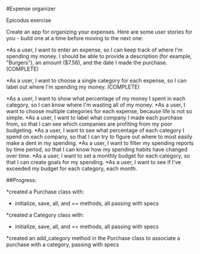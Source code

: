 #Expense organizer

Epicodus exercise

Create an app for organizing your expenses. Here are some user stories for you - build one at a time before moving to the next one:

*As a user, I want to enter an expense, so I can keep track of where I'm spending my money. I should be able to provide a description (for example, "Burgers"), an amount ($7.56), and the date I made the purchase. (COMPLETE)

*As a user, I want to choose a single category for each expense, so I can label out where I'm spending my money. (COMPLETE)

*As a user, I want to show what percentage of my money I spent in each category, so I can know where I'm wasting all of my money.
*As a user, I want to choose multiple categories for each expense, because life is not so simple.
*As a user, I want to label what company I made each purchase from, so that I can see which companies are profiting from my poor budgeting.
*As a user, I want to see what percentage of each category I spend on each company, so that I can try to figure out where to most easily make a dent in my spending.
*As a user, I want to filter my spending reports by time period, so that I can know how my spending habits have changed over time.
*As a user, I want to set a monthly budget for each category, so that I can create goals for my spending.
*As a user, I want to see if I've exceeded my budget for each category, each month.


##Progress:

*created a Purchase class with:
- initialize, save, all, and == methods, all passing with specs

*created a Category class with:
- initialize, save, all, and == methods, all passing with specs

*created an add_category method in the Purchase class to associate a purchase with a category, passing with specs

